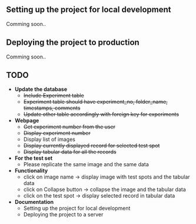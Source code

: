 ## Setting up the project for local development

Comming soon.. 

## Deploying the project to production 

Comming soon.. 

## TODO
* **Update the database**
  * <strike>Include Experiment table</strike>
  * <strike>Experiment table should have experiment_no, folder_name, timestamps, comments</strike>
  * <strike>Update other table accordingly with foreign key for experiments</strike>
* **Webpage**
  * <strike>Get experiment number from the user</strike>
  * <strike>Display experiment number</strike>
  * Display list of images
  * <strike>Display currently displayed record for selected test spot</strike>
  * <strike>Display tabular data for all the records</strike>
* **For the test set**
  * Please replicate the same image and the same data  
* **Functionality**
  * click on image name -> display image with test spots and the tabular data
  * click on Collapse button -> collapse the image and the tabular data
  * click on the test spot -> display selected record in tabular data
* **Documentation**
  * Setting up the project for local development
  * Deploying the project to a server
